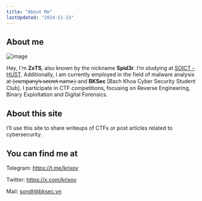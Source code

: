 ```yaml
---
title: "About Me"
lastUpdated: "2024-11-15"
---
```

## About me

![image](/images/about/image.png)

Hey, I'm **ZxTS**, also known by the nickname **Spid3r**. I’m studying at [SOICT - HUST](https://soict.hust.edu.vn/en/). Additionally, I am currently employed in the field of malware analysis at  ̵|̵c̵o̵m̵p̵a̵n̵y̵’̵s̵ ̵s̵e̵c̵r̵e̵t̵ ̵n̵a̵m̵e̵|̵  and **BKSec** [Bach Khoa Cyber Security Student Club]. I participate in CTF competitions, focusing on Reverse Engineering, Binary Exploitation and Digital Forensics.

## About this site
 I’ll use this site to share writeups of CTFs or post articles related to cybersecurity.

## You can find me at
Telegram: https://t.me/krixov

Twitter: https://x.com/krixov

Mail: sondt@bksec.vn